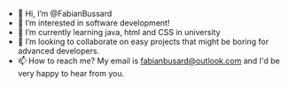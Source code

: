 - 👋 Hi, I’m @FabianBussard
- 👀 I’m interested in software development!
- 🌱 I’m currently learning java, html and CSS in university
- 💞️ I’m looking to collaborate on easy projects that might be boring for advanced developers.
- 📫 How to reach me? My email is fabianbusard@outlook.com and I'd be very happy to hear from you.

<!---
FabianBussard/FabianBussard is a ✨ special ✨ repository because its `README.md` (this file) appears on your GitHub profile.
You can click the Preview link to take a look at your changes.
--->
